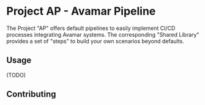 # Project AP - Avamar Pipeline

The Project "AP" offers default pipelines to easily implement CI/CD processes integrating Avamar systems. 
The corresponding "Shared Library" provides a set of "steps" to build your own scenarios beyond defaults.

## Usage

(TODO)

## Contributing